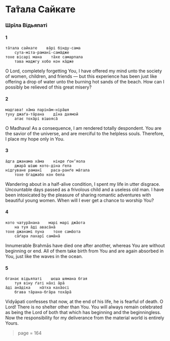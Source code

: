 # Та̄тала Сайкате

### Шрīла Відьяпаті

#### 1

    та̄тала сайкате    ва̄рі бінду-сама
        сута-міта-раманī-сама̄дже
    тохе вісарі мана    та̄хе самарпала
        тава маджгу хобо кон ка̄дже

O Lord, completely forgetting You, I have offered my mind unto the society of women, children, and friends — but this experience has been just like offering a drop of water unto the burning hot sands of the beach. How can I possibly be relieved of this great misery?

#### 2

    мадгава! ха̄ма паріна̄м-ніра̄шя
    туху джаґа-та̄рана    дīна даямой
        атає тоха̄рі вішояса̄

O Madhava! As a consequence, I am rendered totally despondent. You are the savior of the universe, and are merciful to the helpless souls. Therefore, I place my hope only in You.

#### 3

    а̄дга джанама ха̄ма    нінде ґонʼяола
        джара̄ шішю кото-діна ґела
    нідгуване раманī    раса-ранґе ма̄тала
        тохе бгаджабо кон бела

Wandering about in a half-alive condition, I spent my life in utter disgrace. Uncountable days passed as a frivolous child and a useless old man. I have been intoxicated by the pleasure of sharing romantic adventures with beautiful young women. When will I ever get a chance to worship You?

#### 4

    кото чатура̄нана    марі марі джа̄ота
        на туя а̄ді аваса̄на̄
    тохе джанамі пуна    тохе сама̄ота
        са̄ґара лахарī сама̄на̄

Innumerable Brahmās have died one after another, whereas You are without beginning or end. All of them take birth from You and are again absorbed in You, just like the waves in the ocean.

#### 5

    бганає відьяпаті    шєша шямана бгая
        туя віну ґаті на̄хі а̄ра̄
    а̄ді ана̄діка    на̄тха каха̄осі
        бгава та̄рана-бга̄ра тоха̄ра̄

Vidyāpati confesses that now, at the end of his life, he is fearful of death. O Lord! There is no shelter other than You. You will always remain celebrated as being the Lord of both that which has beginning and the beginningless. Now the responsibility for my deliverance from the material world is entirely Yours.


> page = 164